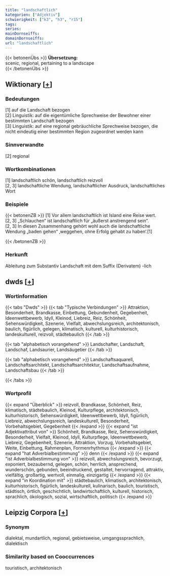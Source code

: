 ```yaml
---
title: "landschaftlich"
kategorien: ["Adjektiv"]
schwierigkeit: ["k3", "h3", "r15"]
tags:
series:
mainDornseiffs:
domainDornseiffs:
url: "landschaftlich"
---
```


{{< betonenÜbs >}}
**Übersetzung:**  
scenic, regional, pertaining to a landscape  
{{< /betonenÜbs >}}

## Wiktionary [[+](https://de.wiktionary.org/wiki/landschaftlich)]

### Bedeutungen
[1] auf die Landschaft bezogen  
[2] Linguistik: auf die eigentümliche Sprechweise der Bewohner einer bestimmten Landschaft bezogen  
[3] Linguistik: auf eine regional gebräuchliche Sprechweise bezogen, die nicht eindeutig einer bestimmten Region zugeordnet werden kann  

### Sinnverwandte
[2] regional  

### Wortkombinationen
[1] landschaftlich schön, landschaftlich reizvoll  
[2, 3] landschaftliche Wendung, landschaftlicher Ausdruck, landschaftliches Wort  

### Beispiele
{{< betonenZB >}}
[1] Vor allem landschaftlich ist Island eine Reise wert.  
[2, 3] „Schlauchen“ ist landschaftlich für „äußerst anstrengend sein“.  
[2, 3] In diesen Zusammenhang gehört wohl auch die landschaftliche Wendung „baden gehen“ ‚weggehen, ohne Erfolg gehabt zu haben‘.[1]  

{{< /betonenZB >}}
### Herkunft
Ableitung zum Substantiv Landschaft mit dem Suffix (Derivatem) -lich  



## dwds [[+](https://www.dwds.de/wb/landschaftlich)]

### Wortinformation
{{< tabs "Dwds" >}}
{{< tab "Typische Verbindungen" >}}
Attraktion, Besonderheit, Brandkasse, Einbettung, Gebundenheit, Gegebenheit, Ideenwettbewerb, Idyll, Kleinod, Liebreiz, Reiz, Schönheit, Sehenswürdigkeit, Szenerie, Vielfalt, abwechslungsreich, architektonisch, baulich, figürlich, gelegen, klimatisch, kulturell, kulturhistorisch, landeskulturell, reizvoll, städtebaulich
{{< /tab >}}

{{< tab "alphabetisch vorangehend" >}}
Landschafter, Landschaft, Landschaf, Landsaurier, Landsäugetier
{{< /tab >}}

{{< tab "alphabetisch vorangehend" >}}
Landschaftsaquarell, Landschaftsarchitekt, Landschaftsarchitektur, Landschaftsaufnahme, Landschaftsbau
{{< /tab >}}

{{< /tabs >}}

### Wortprofil
{{< expand "Überblick" >}} reizvoll, Brandkasse, Schönheit, Reiz, klimatisch, städtebaulich, Kleinod, Kulturpflege, architektonisch, kulturhistorisch, Sehenswürdigkeit, Ideenwettbewerb, Idyll, figürlich, Liebreiz, abwechslungsreich, landeskulturell, Besonderheit, Vorbehaltsgebiet, Gegebenheit {{< /expand >}}
{{< expand "ist Adjektivattribut von" >}} Schönheit, Brandkasse, Reiz, Sehenswürdigkeit, Besonderheit, Vielfalt, Kleinod, Idyll, Kulturpflege, Ideenwettbewerb, Liebreiz, Gegebenheit, Szenerie, Attraktion, Vorzug, Vorbehaltsgebiet, Weite, Einbettung, Rahmenplan, Formenrhythmus {{< /expand >}}
{{< expand "hat Adverbialbestimmung" >}} denn {{< /expand >}}
{{< expand "ist Adverbialbestimmung von" >}} reizvoll, abwechslungsreich, bevorzugt, exponiert, bezaubernd, gelegen, schön, herrlich, ansprechend, wunderschön, gebunden, beeindruckend, gestaltet, hervorragend, attraktiv, vielfältig, großartig, wertvoll, einmalig, einzigartig {{< /expand >}}
{{< expand "in Koordination mit" >}} städtebaulich, klimatisch, architektonisch, kulturhistorisch, figürlich, landeskulturell, kulinarisch, baulich, touristisch, städtisch, örtlich, geschichtlich, landwirtschaftlich, kulturell, historisch, sprachlich, ökologisch, sozial, wirtschaftlich, politisch {{< /expand >}}

## Leipzig Corpora [[+](https://corpora.uni-leipzig.de/en/res?word=landschaftlich&corpusId=deu_newscrawl-public_2018)]


### Synonym
dialektal, mundartlich, regional, gebietsweise, umgangssprachlich, dialektisch


### Similarity based on Cooccurrences
touristisch, architektonisch

